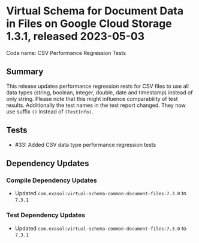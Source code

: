 # Virtual Schema for Document Data in Files on Google Cloud Storage 1.3.1, released 2023-05-03

Code name: CSV Performance Regression Tests

## Summary

This release updates performance regression rests for CSV files to use all data types (string, boolean, integer, double, date and timestamp) instead of only string. Please note that this might influence comparability of test results. Additionally the test names in the test report changed. They now use suffix `()` instead of `(TestInfo)`.

## Tests

* #33: Added CSV data type performance regression tests

## Dependency Updates

### Compile Dependency Updates

* Updated `com.exasol:virtual-schema-common-document-files:7.3.0` to `7.3.1`

### Test Dependency Updates

* Updated `com.exasol:virtual-schema-common-document-files:7.3.0` to `7.3.1`
